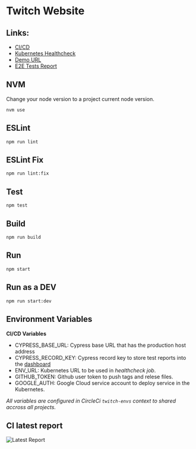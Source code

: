 Twitch Website
=====================

## Links:
- [CI/CD](https://circleci.com/gh/fabiohbarbosa/twitch-website)
- [Kubernetes Healthcheck](http://35.244.227.171/website/healthcheck)
- [Demo URL](http://35.244.227.171)
- [E2E Tests Report](https://dashboard.cypress.io/#/projects/3zzwmr/runs)

## NVM
Change your node version to a project current node version.

`nvm use`

## ESLint
`npm run lint`

## ESLint Fix
`npm run lint:fix`

## Test
`npm test`

## Build
`npm run build`

## Run
`npm start`

## Run as a DEV
`npm run start:dev`

## Environment Variables

**CI/CD Variables**

- CYPRESS_BASE_URL: Cypress base URL that has the production host address
- CYPRESS_RECORD_KEY: Cypress record key to store test reports into the [dashboard](https://dashboard.cypress.io/#/projects/3zzwmr/)
- ENV_URL: Kubernetes URL to be used in *healthcheck job*.
- GITHUB_TOKEN: Github user token to push tags and relese files.
- GOOGLE_AUTH: Google Cloud service account to deploy service in the Kubernetes.

*All variables are configured in CircleCi `twitch-envs` context to shared accross all projects.*

## CI latest report
![Latest Report](https://lh6.googleusercontent.com/3vA6NJbijLZvHAibq5bAgTURQ8fKwOHsk4t-Y64K8f-D2fOAQIOOBCShatwpXPhmUssWbbkgf4SBQL2ZtnWL=w2880-h1462-rw)
